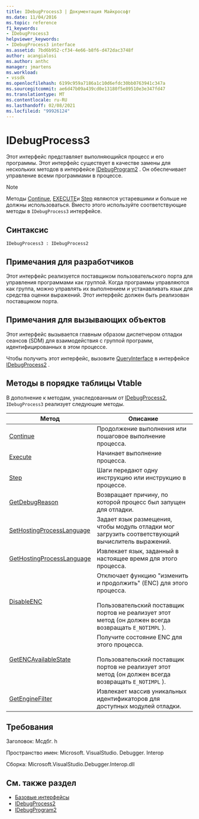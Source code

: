 ```yaml
---
title: IDebugProcess3 | Документация Майкрософт
ms.date: 11/04/2016
ms.topic: reference
f1_keywords:
- IDebugProcess3
helpviewer_keywords:
- IDebugProcess3 interface
ms.assetid: 7bd6b952-cf34-4e66-b8f6-d472dac3748f
author: acangialosi
ms.author: anthc
manager: jmartens
ms.workload:
- vssdk
ms.openlocfilehash: 6199c959a7186a1c10d6efdc30bb0763941c347a
ms.sourcegitcommit: ae6d47b09a439cd0e13180f5e89510e3e347fd47
ms.translationtype: MT
ms.contentlocale: ru-RU
ms.lasthandoff: 02/08/2021
ms.locfileid: "99926124"
---
```

# <a name="idebugprocess3"></a>IDebugProcess3
Этот интерфейс представляет выполняющийся процесс и его программы. Этот интерфейс существует в качестве замены для нескольких методов в интерфейсе [IDebugProgram2](../../../extensibility/debugger/reference/idebugprogram2.md) . Он обеспечивает управление всеми программами в процессе.

> [!NOTE]
> Методы [Continue](../../../extensibility/debugger/reference/idebugprogram2-continue.md), [EXECUTE](../../../extensibility/debugger/reference/idebugprogram2-execute.md)и [Step](../../../extensibility/debugger/reference/idebugprogram2-step.md) являются устаревшими и больше не должны использоваться. Вместо этого используйте соответствующие методы в `IDebugProcess3` интерфейсе.

## <a name="syntax"></a>Синтаксис

```
IDebugProcess3 : IDebugProcess2
```

## <a name="notes-for-implementers"></a>Примечания для разработчиков
 Этот интерфейс реализуется поставщиком пользовательского порта для управления программами как группой. Когда программы управляются как группа, можно управлять их выполнением и устанавливать язык для средства оценки выражений. Этот интерфейс должен быть реализован поставщиком порта.

## <a name="notes-for-callers"></a>Примечания для вызывающих объектов
 Этот интерфейс вызывается главным образом диспетчером отладки сеансов (SDM) для взаимодействия с группой программ, идентифицированных в этом процессе.

 Чтобы получить этот интерфейс, вызовите [QueryInterface](/cpp/atl/queryinterface) в интерфейсе [IDebugProcess2](../../../extensibility/debugger/reference/idebugprocess2.md) .

## <a name="methods-in-vtable-order"></a>Методы в порядке таблицы Vtable
 В дополнение к методам, унаследованным от [IDebugProcess2](../../../extensibility/debugger/reference/idebugprocess2.md), `IDebugProcess3` реализует следующие методы.

|Метод|Описание|
|------------|-----------------|
|[Continue](../../../extensibility/debugger/reference/idebugprocess3-continue.md)|Продолжение выполнения или пошаговое выполнение процесса.|
|[Execute](../../../extensibility/debugger/reference/idebugprocess3-execute.md)|Начинает выполнение процесса.|
|[Step](../../../extensibility/debugger/reference/idebugprocess3-step.md)|Шаги передают одну инструкцию или инструкцию в процессе.|
|[GetDebugReason](../../../extensibility/debugger/reference/idebugprocess3-getdebugreason.md)|Возвращает причину, по которой процесс был запущен для отладки.|
|[SetHostingProcessLanguage](../../../extensibility/debugger/reference/idebugprocess3-sethostingprocesslanguage.md)|Задает язык размещения, чтобы модуль отладки мог загрузить соответствующий вычислитель выражений.|
|[GetHostingProcessLanguage](../../../extensibility/debugger/reference/idebugprocess3-gethostingprocesslanguage.md)|Извлекает язык, заданный в настоящее время для этого процесса.|
|[DisableENC](../../../extensibility/debugger/reference/idebugprocess3-disableenc.md)|Отключает функцию "изменить и продолжить" (ENC) для этого процесса.<br /><br /> Пользовательский поставщик портов не реализует этот метод (он должен всегда возвращать `E_NOTIMPL` ).|
|[GetENCAvailableState](../../../extensibility/debugger/reference/idebugprocess3-getencavailablestate.md)|Получите состояние ENC для этого процесса.<br /><br /> Пользовательский поставщик портов не реализует этот метод (он должен всегда возвращать `E_NOTIMPL` ).|
|[GetEngineFilter](../../../extensibility/debugger/reference/idebugprocess3-getenginefilter.md)|Извлекает массив уникальных идентификаторов для доступных модулей отладки.|

## <a name="requirements"></a>Требования
 Заголовок: Мсдбг. h

 Пространство имен: Microsoft. VisualStudio. Debugger. Interop

 Сборка: Microsoft.VisualStudio.Debugger.Interop.dll

## <a name="see-also"></a>См. также раздел
- [Базовые интерфейсы](../../../extensibility/debugger/reference/core-interfaces.md)
- [IDebugProcess2](../../../extensibility/debugger/reference/idebugprocess2.md)
- [IDebugProgram2](../../../extensibility/debugger/reference/idebugprogram2.md)
